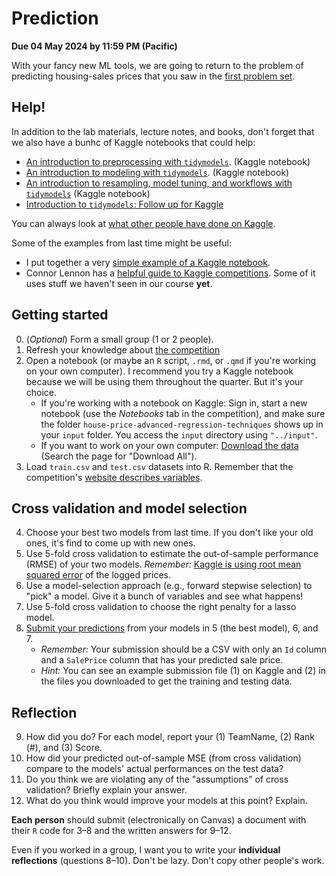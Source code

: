 # Prediction

**Due 04 May 2024 by 11:59 PM (Pacific)**

With your fancy new ML tools, we are going to return to the problem of predicting housing-sales prices that you saw in the [first problem set](projects/project-000).

## Help!

In addition to the lab materials, lecture notes, and books, don't forget that we also have a bunhc of Kaggle notebooks that could help:

- [An introduction to preprocessing with `tidymodels`](https://www.kaggle.com/edwardarubin/intro-tidymodels-preprocessing). (Kaggle notebook)
- [An introduction to modeling with `tidymodels`](https://www.kaggle.com/edwardarubin/intro-tidymodels-modeling). (Kaggle notebook)
- [An introduction to resampling, model tuning, and workflows with `tidymodels`](https://www.kaggle.com/edwardarubin/intro-tidymodels-resampling) (Kaggle notebook)
- [Introduction to `tidymodels`: Follow up for Kaggle](https://www.kaggle.com/edwardarubin/intro-tidymodels-split-kaggle)

You can always look at [what other people have done on Kaggle](https://www.kaggle.com/competitions/house-prices-advanced-regression-techniques/code?competitionId=5407&language=R&excludeNonAccessedDatasources=true).

Some of the examples from last time might be useful:

- I put together a very [simple example of a Kaggle notebook](https://www.kaggle.com/edwardarubin/project-000-example).
- Connor Lennon has a [helpful guide to Kaggle competitions](https://rpubs.com/Clennon/KagNotes). Some of it uses stuff we haven't seen in our course **yet**.

## Getting started

0. (*Optional*) Form a small group (1 or 2 people).
1. Refresh your knowledge about [the competition](https://www.kaggle.com/c/house-prices-advanced-regression-techniques/)
2. Open a notebook (or maybe an `R` script, `.rmd`, or `.qmd` if you're working on your own computer). I recommend you try a Kaggle notebook because we will be using them throughout the quarter. But it's your choice.
   - If you're working with a notebook on Kaggle: Sign in, start a new notebook (use the *Notebooks* tab in the competition), and make sure the folder `house-price-advanced-regression-techniques` shows up in your `input` folder. You access the `input` directory using `"../input"`.
   - If you want to work on your own computer: [Download the data](https://www.kaggle.com/c/house-prices-advanced-regression-techniques/data) (Search the page for "Download All").
3. Load `train.csv` and `test.csv` datasets into R. Remember that the competition's [website describes variables](https://www.kaggle.com/c/house-prices-advanced-regression-techniques/data).

## Cross validation and model selection

4. Choose your best two models from last time. If you don't like your old ones, it's find to come up with new ones.
5. Use 5-fold cross validation to estimate the out-of-sample performance (RMSE) of your two models. *Remember:* [Kaggle is using root mean squared error](https://www.kaggle.com/c/house-prices-advanced-regression-techniques/overview/evaluation) of the logged prices.
6. Use a model-selection approach (e.g., forward stepwise selection) to "pick" a model. Give it a bunch of variables and see what happens! 
7. Use 5-fold cross validation to choose the right penalty for a lasso model.
8. [Submit your predictions](https://www.kaggle.com/c/house-prices-advanced-regression-techniques/submit) from your models in 5 (the best model), 6, and 7.
   - *Remember:* Your submission should be a CSV with only an `Id` column and a `SalePrice` column that has your predicted sale price.
   - *Hint:* You can see an example submission file (1) on Kaggle and (2) in the files you downloaded to get the training and testing data.

## Reflection

9. How did you do? For each model, report your (1) TeamName, (2) Rank (#), and (3) Score.
10. How did your predicted out-of-sample MSE (from cross validation) compare to the models' actual performances on the test data?
11. Do you think we are violating any of the "assumptions" of cross validation? Briefly explain your answer.
12. What do you think would improve your models at this point? Explain.

**Each person** should submit (electronically on Canvas) a document with their `R` code for 3–8 and the written answers for 9–12.

Even if you worked in a group, I want you to write your **individual reflections** (questions 8–10). Don't be lazy. Don't copy other people's work.

